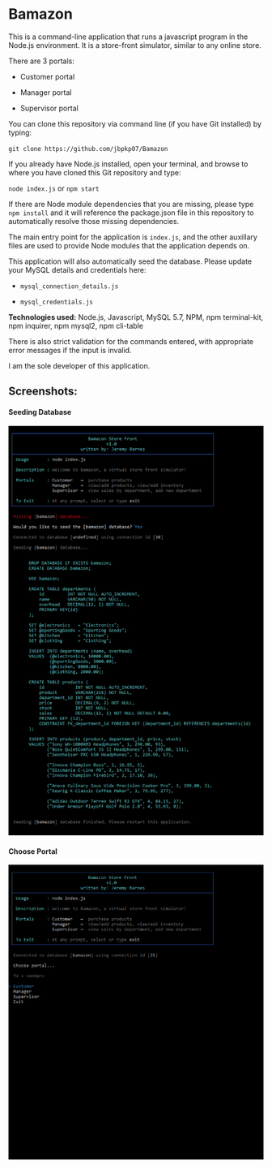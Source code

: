 # Bamazon

This is a command-line application that runs a javascript program in the Node.js environment. It is a store-front simulator, similar to any online store. 

There are 3 portals:

  * Customer portal
    
  * Manager portal
    
  * Supervisor portal

You can clone this repository via command line (if you have Git installed) by typing:  

`git clone https://github.com/jbpkp07/Bamazon`

If you already have Node.js installed, open your terminal, and browse to where you have cloned this Git repository and type:  

`node index.js` or `npm start`

If there are Node module dependencies that you are missing, please type `npm install` and it will reference the package.json file in this repository to automatically resolve those missing dependencies.

The main entry point for the application is `index.js`, and the other auxillary files are used to provide Node modules that the application depends on.

This application will also automatically seed the database. Please update your MySQL details and credentials here:

 *  `mysql_connection_details.js`
    
 *  `mysql_credentials.js`

**Technologies used:**  Node.js, Javascript, MySQL 5.7, NPM, npm terminal-kit, npm inquirer, npm mysql2, npm cli-table

There is also strict validation for the commands entered, with appropriate error messages if the input is invalid.

I am the sole developer of this application.


## Screenshots:

#### Seeding Database

![1](https://github.com/jbpkp07/Bamazon/blob/master/images/1-seedDatabase.png)

#### Choose Portal

![2](https://github.com/jbpkp07/Bamazon/blob/master/images/2-choosePortal.png)


